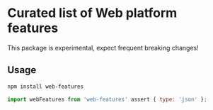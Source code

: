# Curated list of Web platform features

This package is experimental, expect frequent breaking changes!

## Usage

```sh
npm install web-features
```

```js
import webFeatures from 'web-features' assert { type: 'json' };
```

